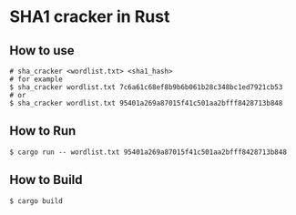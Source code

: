# SHA1 cracker in Rust

## How to use

```
# sha_cracker <wordlist.txt> <sha1_hash>
# for example
$ sha_cracker wordlist.txt 7c6a61c68ef8b9b6b061b28c348bc1ed7921cb53
# or
$ sha_cracker wordlist.txt 95401a269a87015f41c501aa2bfff8428713b848
```


## How to Run

```
$ cargo run -- wordlist.txt 95401a269a87015f41c501aa2bfff8428713b848
```


## How to Build

```
$ cargo build
```